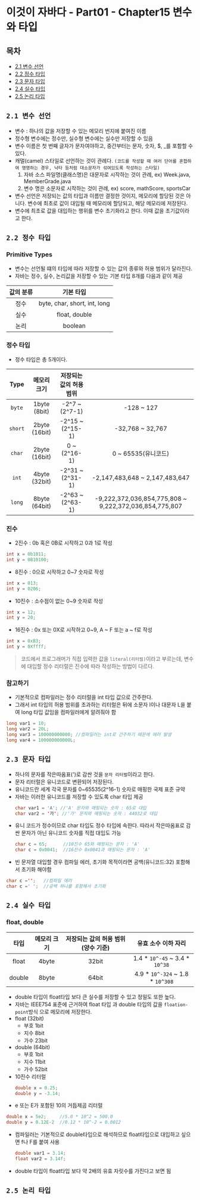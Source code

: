 # 이것이 자바다 - Part01 - Chapter15 변수와 타입

## 목차
- [2.1 변수 선언](#21-변수-선언)
- [2.2 정수 타입](#22-정수-타입)
- [2.3 문자 타입](#23-문자-타입)
- [2.4 실수 타입](#24-실수-타입)
- [2.5 논리 타입](#25-논리-타입)

## `2.1 변수 선언`
- 변수 : 하나의 값을 저장할 수 있는 메모리 번지에 붙여진 이름
- 정수형 변수에는 정수만, 실수형 변수에는 실수만 저장할 수 있음
- 변수 이름은 첫 번째 글자가 문자여야하고, 중간부터는 문자, 숫자, $, _를 포함할 수 있다.
- 캐멀(camel) 스타일로 선언하는 것이 관례다. `(코드를 작성할 때 여러 단어를 혼합하여 명명하는 경우, 낙타 등처럼 대소문자가 섞여있도록 작성하는 스타일)`
  1. 자바 소스 파일명(클래스명)은 대문자로 시작하는 것이 관례, ex) Week.java, MemberGrade.java
  2. 변수 명은 소문자로 시작하는 것이 관례, ex) score, mathScore, sportsCar 
- 변수 선언은 저장되는 값의 타입과 이름만 결정한 것이지, 메모리에 할당된 것은 아니다. 변수에 최초로 값이 대입될 때 메모리에 할당되고, 해당 메모리에 저장된다.
- 변수에 최초로 값을 대입하는 행위를 변수 초기화라고 한다. 이때 값을 초기값이라고 한다.

## `2.2 정수 타입`

### Primitive Types
- 변수는 선언될 떄의 타입에 따라 저장할 수 있는 값의 종류와 허용 범위가 달라진다.
- 자바는 정수, 실수, 논리값을 저장할 수 있는 기본 타입 8개를 다음과 같이 제공

| 값의 분류 | 기본 타입 |
|:---:|:---:|
|정수|byte, char, short, int, long|
|실수|float, double|
|논리|boolean|

### 정수 타입
- 정수 타입은 총 5개이다.

| Type | 메모리 크기 | 저장되는 값의 허용 범위 ||
|:---:|:---:|:---:|:---:|
|`byte`|1byte (8bit)|-2^7 ~ (2^7-1)|-128 ~ 127|
|`short`|2byte (16bit)|-2^15 ~ (2^15-1)|-32,768 ~ 32,767|
|`char`|2byte (16bit)|0 ~ (2^16-1)|0 ~ 65535(유니코드)|
|`int`|4byte (32bit)|-2^31 ~ (2^31-1)|-2,147,483,648 ~ 2,147,483,647|
|`long`|8byte (64bit)|-2^63 ~ (2^63-1)|-9,222,372,036,854,775,808 ~ 9,222,372,036,854,775,807|

### 진수
- 2진수 : 0b 혹은 0B로 시작하고 0과 1로 작성
```java
int x = 0b1011;
int y = 0B10100;
```
- 8진수 : 0으로 시작하고 0~7 숫자로 작성
```java
int x = 013;
int y = 0206;
```
- 10진수 : 소수점이 없는 0~9 숫자로 작성
```java
int x = 12;
int y = 20;
```
- 16진수 : 0x 또는 0X로 시작하고 0~9, A ~ F 또는 a ~ f로 작성
```java
int x = 0xB3;
int y = 0Xffff;
```
> 코드에서 프로그래머가 직접 입력한 값을 `literal(리터럴)`이라고 부르는데, 변수에 대입할 정수 리터럴은 진수에 따라 작성하는 방법이 다르다.

### 참고하기
- 기본적으로 컴파일러는 정수 리터럴을 int 타입 값으로 간주한다.
- 그래서 int 타입의 허용 범위를 초과하는 리터럴은 뒤에 소문자 l이나 대문자 L을 붙여 long 타입 값임을 컴파일러에게 알려줘야 함
```java
long var1 = 10;
long var2 = 20L;
long var3 = 100000000000; //컴파일러는 int로 간주하기 때문에 에러 발생
long var4 = 100000000000L; 
```

## `2.3 문자 타입`
- 하나의 문자를 작은따옴표(')로 감싼 것을 `문자 리터럴`이라고 한다.
- 문자 리터럴은 유니코드로 변환되어 저장된다.
- 유니코드란 세계 각국 문자를 0~65535(2^16-1) 숫자로 매핑한 국제 표준 규약
- 자바는 이러한 유니코드를 저장할 수 있도록 char 타입 제공
  ```java
  char var1 = 'A'; //'A' 문자와 매핑되는 숫자 : 65로 대입
  char var2 = '가'; //'가' 문자와 매핑되는 숫자 : 44032로 대입
  ```
- 유니 코드가 정수이므로 char 타입도 정수 타입에 속한다. 따라서 작은따옴표로 감싼 문자가 아닌 유니코드 숫자를 직접 대입도 가능
  ```java
  char c = 65;      //10진수 65와 매핑되는 문자 : 'A'
  char c = 0x0041;  //16진수 0x0041과 매핑되는 문자 : 'A'
  ```
- 빈 문자열 대입할 경우 컴파일 에러, 초기화 목적이라면 공백(유니코드:32) 포함해서 초기화 해야함
```java
char c ='';   //컴파일 에러
char c =' ';  //공백 하나를 포함해서 초기화
```

## `2.4 실수 타입`

### float, double
|타입|메모리 크기|저장되는 값의 허용 범위(양수 기준)|유효 소수 이하 자리|
|:--:|:--:|:--:|:--:|
|float|4byte|32bit|1.4 * `10^-45` ~ 3.4 * `10^38`|7자리|
|double|8byte|64bit|4.9 * `10^-324` ~ 1.8 * `10^308`|15자리|
- double 타입이 float타입 보다 큰 실수를 저장할 수 있고 정밀도 또한 높다.
- 자바는 IEEE754 표준에 근거하여 float 타입 과 double 타입의 값을 `floation-point`방식 으로 메모리에 저장한다.
- float (32bit)
  - 부호 1bit
  - 지수 8bit
  - 가수 23bit
- double (64bit)
  - 부호 1bit 
  - 지수 11bit
  - 가수 52bit
- 10진수 리터럴
  ```java
  double x = 0.25;
  double y = -3.14;
  ```
- e 또는 E가 포함된 10의 거듭제곱 리터럴
```java
double x = 5e2;     //5.0 * 10^2 = 500.0
double y = 0.12E-2  //0.12 * 10^-2 = 0.0012
```
- 컴파일러는 기본적으로 double타입으로 해석하므로 float타입으로 대입하고 싶으면 f나 F를 붙여 사용
  ```java
  double var1 = 3.14;
  float var2 = 3.14f;
  ```
- double 타입이 float타입 보다 약 2배의 유효 자릿수를 가진다고 보면 됨

## `2.5 논리 타입`